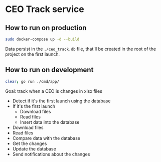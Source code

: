  # CEO Track service

## How to run on production

```bash
sudo docker-compose up -d --build
```
Data persist in the `./ceo_track.db` file, that'll be created in the root of the project on the first launch.

## How to run on development

```bash
clear; go run ./cmd/app/
```

Goal: track when a CEO is changes in xlsx files

- Detect if it's the first launch using the database
- If it's the first launch
  - Download files
  - Read files
  - Insert data into the database
- Download files
- Read files
- Compare data with the database
- Get the changes
- Update the database
- Send notifications about the changes